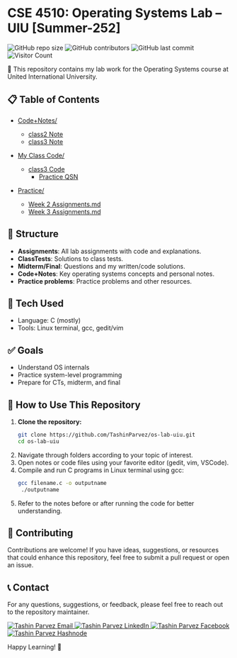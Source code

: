 # CSE 4510: Operating Systems Lab – UIU [Summer-252]

![GitHub repo size](https://img.shields.io/github/repo-size/TashinParvez/os-lab-uiu)
![GitHub contributors](https://img.shields.io/github/contributors/TashinParvez/os-lab-uiu)
![GitHub last commit](https://img.shields.io/github/last-commit/TashinParvez/os-lab-uiu)
![Visitor Count](https://visitor-badge.laobi.icu/badge?page_id=TashinParvez.os-lab-uiu)


📘 This repository contains my lab work for the Operating Systems course at United International University.


## 📋 Table of Contents

- [Code+Notes/](./Code+Notes/)
  - [class2 Note](./Code+Notes/class2.md)
  - [class3 Note](./Code+Notes/class3.md)

- [My Class Code/](./My%20Class%20Code/)
  - [class3 Code](./My%20Class%20Code/Class-03)
    - [Practice QSN](./My%20Class%20Code/Class-03/practice01)

- [Practice/](./Practice)
  - [Week 2 Assignments.md](./Practice/Week%202%20Assignments.md)
  - [Week 3 Assignments.md](./Practice/Week%203%20Assignments.md)
 

## 📂 Structure
- **Assignments**: All lab assignments with code and explanations.
- **ClassTests**: Solutions to class tests.
- **Midterm/Final**: Questions and my written/code solutions.
- **Code+Notes**: Key operating systems concepts and personal notes.
- **Practice problems**: Practice problems and other resources.

## 🔧 Tech Used
- Language: C (mostly)
- Tools: Linux terminal, gcc, gedit/vim 

## ✅ Goals
- Understand OS internals 
- Practice system-level programming  
- Prepare for CTs, midterm, and final 


## 📖 How to Use This Repository

1. **Clone the repository:**
   ```bash
   git clone https://github.com/TashinParvez/os-lab-uiu.git
   cd os-lab-uiu
   ```
2. Navigate through folders according to your topic of interest.
3. Open notes or code files using your favorite editor (gedit, vim, VSCode).
4. Compile and run C programs in Linux terminal using gcc:
   ```bash
   gcc filename.c -o outputname
    ./outputname
   ```
5. Refer to the notes before or after running the code for better understanding.



## 🏡 Contributing
Contributions are welcome! If you have ideas, suggestions, or resources that could enhance this repository, feel free to submit a pull request or open an issue.

## 📞 Contact
For any questions, suggestions, or feedback, please feel free to reach out to the repository maintainer.
<p align="left">
  <a href="mailto:tashinparvez2002@gmail.com" target="blank">
    <img src="https://img.shields.io/badge/Email-0078D4?style=for-the-badge&logo=gmail&logoColor=white" alt="Tashin Parvez Email" />
  </a>
  <a href="https://linkedin.com/in/tashinparvez" target="blank">
    <img src="https://img.shields.io/badge/LinkedIn-0A66C2?style=for-the-badge&logo=linkedin&logoColor=white" alt="Tashin Parvez LinkedIn" />
  </a>
  <a href="https://fb.com/tashin.parvez.5" target="blank">
    <img src="https://img.shields.io/badge/Facebook-1877F2?style=for-the-badge&logo=facebook&logoColor=white" alt="Tashin Parvez Facebook" />
  </a>
  <a href="https://tashinparvez.hashnode.dev/" target="blank">
    <img src="https://img.shields.io/badge/Hashnode-2962FF?style=for-the-badge&logo=hashnode&logoColor=white" alt="Tashin Parvez Hashnode" />
  </a>
</p>


Happy Learning! 🚀
